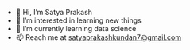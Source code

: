 - 👋 Hi, I’m Satya Prakash
- 👀 I’m interested in learning new things
- 🌱 I’m currently learning data science
- 📫 Reach me at satyaprakashkundan7@gmail.com

<!---
satya0816/satya0816 is a ✨ special ✨ repository because its `README.md` (this file) appears on your GitHub profile.
You can click the Preview link to take a look at your changes.
--->
